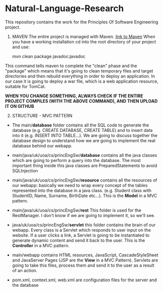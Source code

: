 # Natural-Language-Research

This repository contains the work for the Principles Of Software Engineering project.

1. MAVEN
The entire project is managed with Maven. [link to Maven](http://maven.apache.org) 
When you have a working installation cd into the root directory of your project and use: 

    mvn clean package javadoc:javadoc 

This command tells maven to complete the "clean" phase and the "package" which means that it's going to clean temporary files and target directories and then rebuild everything in order to deploy an application. In our case it is going to deploy a war file, which is a web application resource, suitable for TomCat. 

**WHEN YOU CHANGE SOMETHING, ALWAYS CHECK IF THE ENTIRE PROJECT COMPILES (WITH THE ABOVE COMMAND), AND THEN UPLOAD IT ON GITHUB**

2. STRUCTURE - MVC PATTERN

* The main/**database** folder contains all the SQL code to generate the database (e.g. CREATE DATABASE, CREATE TABLE) and to insert data into it (e.g. INSERT INTO TABLE...).
We are going to discuss together the database design to understand how we are going to implement the real database behind our webapp. 

* main/java/uk/uoa/cs/princEngSw/**database** contains all the java classes which are going to perform a query into the database. The most important thing inside this java classes are PreparedStatements to avoid SQLInjection 

* main/java/uk/uoa/cs/princEngSw/**resource** contains all the resources of our webapp: basically we need to wrap every concept of the tables represented into the database in a java class. (e.g. Student class with StudentID, Name, Surname, BirthDate etc...). This is the **Model** in a MVC pattern.

* main/java/uk/uoa/cs/princEngSw/**rest** This folder is used for the RestManager. I don't know if we are going to implement it, so we'll see. 

* java/uk/uoa/cs/princEngSw/**servlet** this folder contains the brain of our webapp. Every class is a Servlet which responds to user input on the website. If a user clicks a link, a Servlet is going to be instantiated to generate dynamic content and send it back to the user. This is the **Controller** in a MVC pattern.

* main/webapp contains HTML resources, JavaScript, CascadeStyleSheet and JavaServer Pages (JSP are the **View** in a MVC Pattern). Servlets are going to take this files, process them and send it to the user as a result of an action. 

* pom.xml, context.xml, web.xml are configuration files for the server and the database
